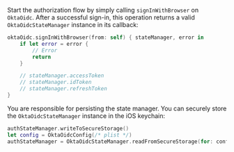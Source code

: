 Start the authorization flow by simply calling `signInWithBrowser` on `OktaOidc`. After a successful sign-in, this operation returns a valid `OktaOidcStateManager` instance in its callback:

```swift
oktaOidc.signInWithBrowser(from: self) { stateManager, error in
    if let error = error {
        // Error
        return
    }

    // stateManager.accessToken
    // stateManager.idToken
    // stateManager.refreshToken
}
```

You are responsible for persisting the state manager. You can securely store the `OktaOidcStateManager` instance in the iOS keychain:

```swift
authStateManager.writeToSecureStorage()
let config = OktaOidcConfig(/* plist */)
authStateManager = OktaOidcStateManager.readFromSecureStorage(for: config)
```
